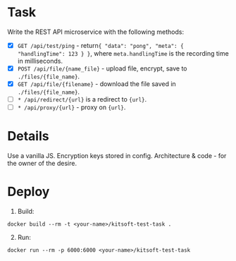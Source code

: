 # Task

Write the REST API microservice with the following methods:

- [x] `GET /api/test/ping` - return`{ "data": "pong", "meta": { "handlingTime": 123 } }`, where `meta.handlingTime` is the recording time in milliseconds.
- [x] `POST /api/file/{name_file}` - upload file, encrypt, save to `./files/{file_name}`.
- [x] `GET /api/file/{filename}` - download the file saved in `./files/{file_name}`.
- [ ] `* /api/redirect/{url}` is a redirect to `{url}`.
- [ ] `* /api/proxy/{url}` - proxy on `{url}`.

# Details

Use a vanilla JS. Encryption keys stored in config. Architecture & code - for the owner of the desire.

# Deploy

1. Build:

```
docker build --rm -t <your-name>/kitsoft-test-task .
```

2. Run:

```
docker run --rm -p 6000:6000 <your-name>/kitsoft-test-task
```
